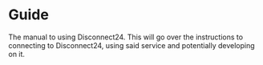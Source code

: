 # Guide
The manual to using Disconnect24.
This will go over the instructions to connecting to Disconnect24, using said service and potentially developing on it.
